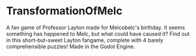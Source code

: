 # TransformationOfMelc
A fan game of Professor Layton made for Melcobelc's birthday. It seems something has happened to Melc, but what could have caused it? Find out in this short-but-sweet Layton fangame, complete with 4 barely comprehensible puzzles! Made in the Godot Engine.
